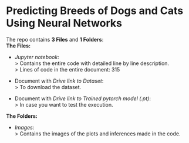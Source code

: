 # Predicting Breeds of Dogs and Cats Using Neural Networks <br>

The repo contains __3 Files__ and __1 Folders__:<br>
  __The Files:__<br>
  - _Jupyter notebook_: <br>
          > Contains the entire code with detailed line by line description.<br>
          > Lines of code in the entire document: 315<br>
          
  - Document with _Drive link to Dataset_: <br>
          > To download the dataset.<br>
          
  - Document with _Drive link to Trained pytorch model (.pt)_: <br>
          > In case you want to test the execution. <br>
   
   __The Folders:__<br>

       
   - _Images:_<br>
          > Contains the images of the plots and inferences made in the code. <br>
